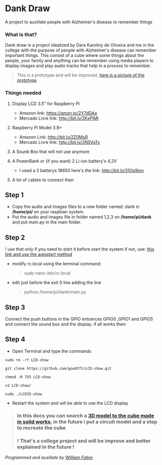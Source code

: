# Dank Draw
A project to auxiliate people with Alzheimer's disease to remember things

### What is that?
Dank draw is a project idealized by Dara Karoliny de Oliveira and me in the college with the purpose of people with Alzheimer's disease can remember important things.
This consist of a cube where some things about the people, your family and anything can be remember using media players to display images and play audio tracks that help in a process to remember.

> This is a prototype and will be improved, 
[here is a picture of the prototype](readme_image.jpeg)

### Things needed
1. Display LCD 3.5" for Raspberry Pi
   - Amazon link: https://amzn.to/2Y7dDAa
   - Mercado Livre link: http://bit.ly/2KxPlMI

2. Raspberry Pi Model 3 B+
    - Amazon Link: http://bit.ly/2ZI1MsR
    - Mercado Livre link: http://bit.ly/2N5VaTy

3. A Sounb Box that will not use anymore

4. A PowerBank or (if you want) 2 Li-ion battery's 4,2V
   - I used a 2 batterys 18650 here's the link: http://bit.ly/31Op9mv

5. A lot of cables to connect then

## Step 1
- Copy the audio and images files to a new folder named: dank in **/home/pi/** on your raspbian system.
- Put the audio and images file in folder named 1,2,3 on **/home/pi/dank** and put main.py in the main folder.

## Step 2
 ! use that only if you need to start it before start the system if not, use: [this link and use the autostart method](https://learn.sparkfun.com/tutorials/how-to-run-a-raspberry-pi-program-on-startup#method-1-rclocal)
- modify rc.local using the terminal command:
  > sudo nano /etc/rc.local
- edit just before the exit 0 line adding the line
  > python /home/pi/dank/main.py

## Step 3
Connect the push buttons in the GPIO entrances  GPIO0 ,GPIO1 and GPIO5
and connect the sound box and the display.
if all works then:

## Step 4
- Open Terminal and type the commands

```
sudo rm -rf LCD-show

git clone https://github.com/goodtft/LCD-show.git

chmod -R 755 LCD-show

cd LCD-show/

sudo ./LCD35-show
```
- Restart the system and will be able to use the LCD display

>### In this docs you can search a [3D model to  the cube made in solid works](Piece.SLDPRT), in the future i put a circuit model and a step to recreate the cube
>### ! That's a college project and will be improve and better explained in the future !

*Programmed and auxiliate by [William Fabre](https://twitter.com/VaiSeF_Will)*
